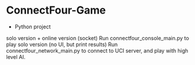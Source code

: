 # ConnectFour-Game

- Python project

solo version + online version (socket)
Run connectfour_console_main.py to play solo version (no UI, but print results)
Run connectfour_network_main.py to connect to UCI server, and play with high level AI.
